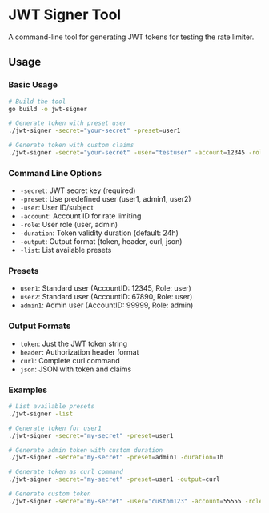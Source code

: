 # JWT Signer Tool

A command-line tool for generating JWT tokens for testing the rate limiter.

## Usage

### Basic Usage
```bash
# Build the tool
go build -o jwt-signer

# Generate token with preset user
./jwt-signer -secret="your-secret" -preset=user1

# Generate token with custom claims
./jwt-signer -secret="your-secret" -user="testuser" -account=12345 -role="user"
```

### Command Line Options

- `-secret`: JWT secret key (required)
- `-preset`: Use predefined user (user1, admin1, user2)
- `-user`: User ID/subject
- `-account`: Account ID for rate limiting
- `-role`: User role (user, admin)
- `-duration`: Token validity duration (default: 24h)
- `-output`: Output format (token, header, curl, json)
- `-list`: List available presets

### Presets

- `user1`: Standard user (AccountID: 12345, Role: user)
- `user2`: Standard user (AccountID: 67890, Role: user)  
- `admin1`: Admin user (AccountID: 99999, Role: admin)

### Output Formats

- `token`: Just the JWT token string
- `header`: Authorization header format
- `curl`: Complete curl command
- `json`: JSON with token and claims

### Examples

```bash
# List available presets
./jwt-signer -list

# Generate token for user1
./jwt-signer -secret="my-secret" -preset=user1

# Generate admin token with custom duration
./jwt-signer -secret="my-secret" -preset=admin1 -duration=1h

# Generate token as curl command
./jwt-signer -secret="my-secret" -preset=user1 -output=curl

# Generate custom token
./jwt-signer -secret="my-secret" -user="custom123" -account=55555 -role="user"
```